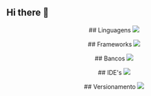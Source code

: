 ## Hi there 👋

<p align="center">
  ## Linguagens
  <a href="https://skillicons.dev">
    <img src="https://skillicons.dev/icons?i=html,css,jquery,js,ts,py,java" />
  </a>
</p>

<p align="center">
  ## Frameworks
  <a href="https://skillicons.dev">
    <img src="https://skillicons.dev/icons?i=angular,django,fastapi" />
  </a>
</p>

<p align="center">
  ## Bancos
  <a href="https://skillicons.dev">
    <img src="https://skillicons.dev/icons?i=mysql" />
  </a>
</p>

<p align="center">
  ## IDE's
  <a href="https://skillicons.dev">
    <img src="https://skillicons.dev/icons?i=eclipse,vscode" />
  </a>
</p>

<p align="center">
  ## Versionamento
  <a href="https://skillicons.dev">
    <img src="https://skillicons.dev/icons?i=git,github,gitlab" />
  </a>
</p>

<!--
**FilipeEduardoWienhage/filipeeduardowienhage** is a ✨ _special_ ✨ repository because its `README.md` (this file) appears on your GitHub profile.

Here are some ideas to get you started:

- 🔭 I’m currently working on ...
- 🌱 I’m currently learning ...
- 👯 I’m looking to collaborate on ...
- 🤔 I’m looking for help with ...
- 💬 Ask me about ...
- 📫 How to reach me: ...
- 😄 Pronouns: ...
- ⚡ Fun fact: ...
-->
